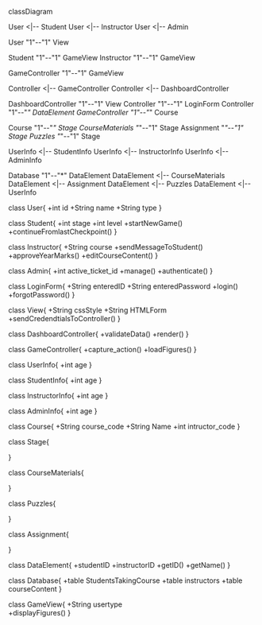 classDiagram

User <|-- Student
User <|-- Instructor
User <|-- Admin

User "1"--"1" View

Student "1"--"1" GameView
Instructor "1"--"1" GameView

GameController "1"--"1" GameView

Controller <|-- GameController
Controller <|-- DashboardController

DashboardController "1"--"1" View
Controller "1"--"1" LoginForm
Controller "1"--"*" DataElement
GameController "1"--"*" Course

Course "1"--"*" Stage
CourseMaterials "*"--"1" Stage
Assignment "*"--"1" Stage
Puzzles "*"--"1" Stage

UserInfo <|-- StudentInfo
UserInfo <|-- InstructorInfo
UserInfo <|-- AdminInfo

Database "1"--"*" DataElement
DataElement <|-- CourseMaterials
DataElement <|-- Assignment
DataElement <|-- Puzzles
DataElement <|-- UserInfo

class User{
+int id
+String name
+String type
}

class Student{
+int stage
+int level
+startNewGame()
+continueFromlastCheckpoint()
}

class Instructor{
+String course
+sendMessageToStudent()
+approveYearMarks()
+editCourseContent()
}

class Admin{
+int active_ticket_id
+manage()
+authenticate()
}

class LoginForm{
+String enteredID
+String enteredPassword
+login()
+forgotPassword()
}

class View{
+String cssStyle
+String HTMLForm
+sendCredendtialsToController()
}

class DashboardController{
+validateData()
+render()
}

class GameController{
+capture_action()
+loadFigures()
}

class UserInfo{
+int age
}

class StudentInfo{
+int age
}


class InstructorInfo{
+int age
}


class AdminInfo{
+int age
}

class Course{
+String course_code
+String Name
+int intructor_code
}


class Stage{
 
}


class CourseMaterials{
 
}

class Puzzles{
 
}

class Assignment{
 
}

class DataElement{
+studentID
+instructorID
+getID()
+getName()
}

class Database{
+table StudentsTakingCourse
+table instructors
+table courseContent
}

class GameView{
+String usertype    
+displayFigures()
}